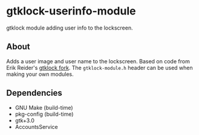 # gtklock-userinfo-module
gtklock module adding user info to the lockscreen.
## About
Adds a user image and user name to the lockscreen.
Based on code from Erik Reider's [gtklock fork](https://github.com/ErikReider/gtklock/tree/user-picture-name).
The `gtklock-module.h` header can be used when making your own modules.
## Dependencies
- GNU Make (build-time)
- pkg-config (build-time)
- gtk+3.0
- AccountsService
